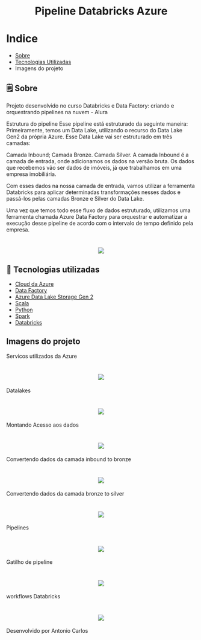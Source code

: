 <h1 align="center">
  Pipeline Databricks Azure
</h1>

# Indice
- [Sobre](#-Sobre)
- [Tecnologias Utilizadas](#-tecnologias-utilizadas)
- Imagens do projeto



## 🗒 Sobre


Projeto desenvolvido no curso Databricks e Data Factory: criando e orquestrando pipelines na nuvem - Alura

Estrutura do pipeline
Esse pipeline está estruturado da seguinte maneira:
Primeiramente, temos um Data Lake, utilizando o recurso do Data Lake Gen2 da própria Azure. Esse Data Lake vai ser estruturado em três camadas:

Camada Inbound;
Camada Bronze.
Camada Silver.
A camada Inbound é a camada de entrada, onde adicionamos os dados na versão bruta. Os dados que recebemos vão ser dados de imóveis, já que trabalhamos em uma empresa imobiliária.

Com esses dados na nossa camada de entrada, vamos utilizar a ferramenta Databricks para aplicar determinadas transformações nesses dados e passá-los pelas camadas Bronze e Silver do Data Lake.

Uma vez que temos todo esse fluxo de dados estruturado, utilizamos uma ferramenta chamada Azure Data Factory para orquestrar e automatizar a execução desse pipeline de acordo com o intervalo de tempo definido pela empresa.
<h1 align="center">
  <img src="/estrutura da pipeline.PNG">
</h1>

## 🔗  Tecnologias utilizadas

- [Cloud da Azure](https://azure.microsoft.com/pt-pt/')
- [Data Factory](https://spring.io/projects/spring-boot](https://azure.microsoft.com/pt-br/products/data-factory)')
- [Azure Data Lake Storage Gen 2](http://hsqldb.org/](https://learn.microsoft.com/en-us/azure/storage/blobs/data-lake-storage-introduction)')
- [Scala](https://junit.org/junit5/](https://docs.scala-lang.org/pt-br/tour/tour-of-scala.html)')
- [Python](https://rest-assured.io/](https://www.python.org/)')
- [Spark](https://swagger.io/specification/](https://spark.apache.org/)')
- [Databricks](https://json-schema.org/](https://www.databricks.com/)')

## Imagens  do projeto
Servicos utilizados da Azure
<h1 align="center">
  <img src="/servicos azure.PNG">
</h1>

Datalakes
<h1 align="center">
  <img src="/Datalakes.PNG">
</h1>

Montando Acesso aos dados
<h1 align="center">
  <img src="/montando_acesso_aos_dados.PNG">
</h1>

Convertendo dados da camada inbound to bronze
<h1 align="center">
  <img src="/inbound_to_bronze.PNG">
</h1>

Convertendo dados da camada bronze to silver
<h1 align="center">
  <img src="/bronze_to_silver.PNG">
</h1>

Pipelines
<h1 align="center">
  <img src="/pipelines.PNG">
</h1>

Gatilho de pipeline
<h1 align="center">
  <img src="/gatilho de pipeline.PNG">
</h1>

workflows Databricks
<h1 align="center">
  <img src="/workflows databricks.PNG">
</h1>

Desenvolvido por Antonio Carlos
